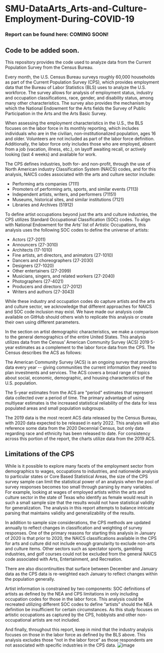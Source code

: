 # SMU-DataArts_Arts-and-Culture-Employment-During-COVID-19

### Report can be found here: COMING SOON!
## Code to be added soon.

This repository provides the code used to analyze data from the Current Population Survey from the Census Bureau.

Every month, the U.S. Census Bureau surveys roughly 60,000 households as part of the Current Population Survey (CPS), which provides employment data that the Bureau of Labor Statistics (BLS) uses to analyze the U.S. workforce. The survey allows for analysis of employment status, industry and occupation classifications, race, gender, and disability status, among many other characteristics. The survey also provides the mechanism by which the National Endowment for the Arts fields the Survey of Public Participation in the Arts and the Arts Basic Survey.
 
When assessing the employment characteristics in the U.S., the BLS focuses on the labor force in its monthly reporting, which includes individuals who are in the civilian, non-institutionalized population, ages 16 and older.  Volunteers are not included as part of the labor force definition. Additionally, the labor force only includes those who are employed, absent from a job (vacation, illness, etc.), on layoff awaiting recall, or actively looking (last 4 weeks) and available for work. 

The CPS defines industries, both for- and non-profit, through the use of North American industry Classification System (NAICS) codes, and for this analysis, NAICS codes associated with the arts and culture sector include:

* Performing arts companies (7111)
* Promoters of performing arts, sports, and similar events (7113)
* Independent artists, writers, and performers (71151)
* Museums, historical sites, and similar institutions (7121)
* Libraries and Archives (51912)

To define artist occupations beyond just the arts and culture industries, the CPS utilizes Standard Occupational Classification (SOC) codes. To align with National Endowment for the Arts’ list of Artistic Occupations, this analysis uses the following SOC codes to define the universe of artists:

* Actors (27-2011)
* Announcers (27-3010)
* Architects (17-1010)
* Fine artists, art directors, and animators (27-1010)
* Dancers and choreographers (27-2030)
* Designers (27-1020)
* Other entertainers (27-2099)
* Musicians, singers, and related workers (27-2040)
* Photographers (27-4021)
* Producers and directors (27-2012)
* Writers and authors (27-3043)

While these industry and occupation codes do capture artists and the arts and culture sector, we acknowledge that different approaches for NAICS and SOC code inclusion may exist. We have made our analysis code available on GitHub should others wish to replicate this analysis or create their own using different parameters.

In the section on artist demographic characteristics, we make a comparison to the general demographics of the entire United States. This analysis utilizes data from the Census’ American Community Survey (ACS) 2019 5-year estimates as a complement to the labor force data from the CPS. The Census describes the ACS as follows:

The American Community Survey (ACS) is an ongoing survey that provides data every year -- giving communities the current information they need to plan investments and services. The ACS covers a broad range of topics about social, economic, demographic, and housing characteristics of the U.S. population.

The 5-year estimates from the ACS are "period" estimates that represent data collected over a period of time. The primary advantage of using multiyear estimates is the increased statistical reliability of the data for less populated areas and small population subgroups. 

The 2019 data is the most recent ACS data released by the Census Bureau, with 2020 data expected to be released in early 2022. This analysis will also reference some data from the 2020 Decennial Census, but only data regarding race and ethnicity has been released to date. For consistency across this portion of the report, the charts utilize data from the 2019 ACS.


## Limitations of the CPS

While is it possible to explore many facets of the employment sector from demographics to wages, occupations to industries, and nationwide analysis to particular states or Core Based Statistical Areas, the size of the CPS survey sample can limit the statistical power of an analysis when the pool of survey responses becomes too small through parsing by many variables.  For example, looking at wages of employed artists within the arts and culture sector in the state of Texas who identify as female would result in such a small sample size that the results would not have statistical validity for generalization. The analysis in this report attempts to balance intricate parsing that maintains validity and generalizability of the results.

In addition to sample size considerations, the CPS methods are updated annually to reflect changes in classification and weighting of survey responses. One of the primary reasons for starting this analysis in January of 2020 is that prior to 2020, the NAICS classifications available in the CPS for arts and culture did not include enough granularity to exclude non-arts and culture items. Other sectors such as spectator sports, gambling industries, and golf courses could not be excluded from the general NAICS code associated with Arts, Entertainment, and Recreation. 

There are also discontinuities that surface between December and January data as the CPS data is re-weighted each January to reflect changes within the population generally. 

Artist information is constrained by two components: SOC definitions of artists as defined by the NEA and CPS limitations in only including occupation codes for those in the labor force. This analysis could be recreated utilizing different SOC codes to define “artists” should the NEA definition be insufficient for certain circumstances. As this study focuses on artistic occupations as captured by the CPS, hobbyists and other non-occupational artists are not included.

And finally, throughout this report, keep in mind that the industry analysis focuses on those in the labor force as defined by the BLS above. This analysis excludes those “not in the labor force” as those respondents are not associated with specific industries in the CPS data.
![image](https://user-images.githubusercontent.com/33093009/158415344-6900a17a-4dd9-4dbf-bd93-75ae0162fc77.png)
